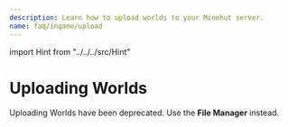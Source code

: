 ```yaml
---
description: Learn how to upload worlds to your Minehut server.
name: faq/ingame/upload
---
```


import Hint from "../../../src/Hint"

# Uploading Worlds

Uploading Worlds have been deprecated. Use the **File Manager** instead.
